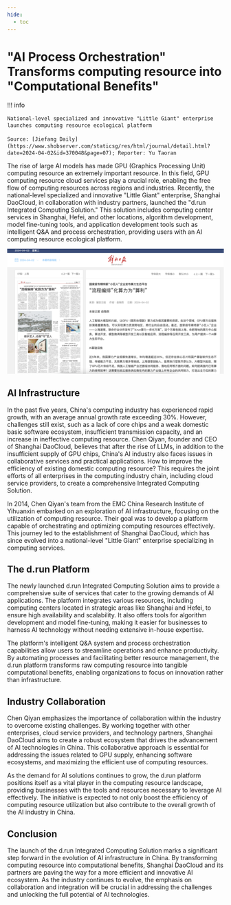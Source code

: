 ```yaml
---
hide:
  - toc
---
```


# "AI Process Orchestration" Transforms computing resource into "Computational Benefits"

!!! info

    National-level specialized and innovative "Little Giant" enterprise launches computing resource ecological platform

    Source: [Jiefang Daily](https://www.shobserver.com/staticsg/res/html/journal/detail.html?date=2024-04-02&id=370048&page=07); Reporter: Yu Taoran

The rise of large AI models has made GPU (Graphics Processing Unit) computing resource an extremely important resource. In this field, GPU computing resource cloud services play a crucial role, enabling the free flow of computing resources across regions and industries. Recently, the national-level specialized and innovative "Little Giant" enterprise, Shanghai DaoCloud, in collaboration with industry partners, launched the "d.run Integrated Computing Solution." This solution includes computing center services in Shanghai, Hefei, and other locations, algorithm development, model fine-tuning tools, and application development tools such as intelligent Q&A and process orchestration, providing users with an AI computing resource ecological platform.

[![Jiefang Daily Front Page](../images/profit01.png)](https://www.shobserver.com/staticsg/res/html/journal/detail.html?date=2024-04-02&id=370048&page=07)

## AI Infrastructure

In the past five years, China's computing industry has experienced rapid growth, with an average annual growth rate exceeding 30%. However, challenges still exist, such as a lack of core chips and a weak domestic basic software ecosystem, insufficient transmission capacity, and an increase in ineffective computing resource. Chen Qiyan, founder and CEO of Shanghai DaoCloud, believes that after the rise of LLMs, in addition to the insufficient supply of GPU chips, China's AI industry also faces issues in collaborative services and practical applications. How to improve the efficiency of existing domestic computing resource? This requires the joint efforts of all enterprises in the computing industry chain, including cloud service providers, to create a comprehensive Integrated Computing Solution.

In 2014, Chen Qiyan's team from the EMC China Research Institute of Yihuanxin embarked on an exploration of AI infrastructure, focusing on the utilization of computing resource. Their goal was to develop a platform capable of orchestrating and optimizing computing resources effectively. This journey led to the establishment of Shanghai DaoCloud, which has since evolved into a national-level "Little Giant" enterprise specializing in computing services.

## The d.run Platform

The newly launched d.run Integrated Computing Solution aims to provide a comprehensive suite of services that cater to the growing demands of AI applications. The platform integrates various resources, including computing centers located in strategic areas like Shanghai and Hefei, to ensure high availability and scalability. It also offers tools for algorithm development and model fine-tuning, making it easier for businesses to harness AI technology without needing extensive in-house expertise.

The platform's intelligent Q&A system and process orchestration capabilities allow users to streamline operations and enhance productivity. By automating processes and facilitating better resource management, the d.run platform transforms raw computing resource into tangible computational benefits, enabling organizations to focus on innovation rather than infrastructure.

## Industry Collaboration

Chen Qiyan emphasizes the importance of collaboration within the industry to overcome existing challenges. By working together with other enterprises, cloud service providers, and technology partners, Shanghai DaoCloud aims to create a robust ecosystem that drives the advancement of AI technologies in China. This collaborative approach is essential for addressing the issues related to GPU supply, enhancing software ecosystems, and maximizing the efficient use of computing resources.

As the demand for AI solutions continues to grow, the d.run platform positions itself as a vital player in the computing resource landscape, providing businesses with the tools and resources necessary to leverage AI effectively. The initiative is expected to not only boost the efficiency of computing resource utilization but also contribute to the overall growth of the AI industry in China.

## Conclusion

The launch of the d.run Integrated Computing Solution marks a significant step forward in the evolution of AI infrastructure in China. By transforming computing resource into computational benefits, Shanghai DaoCloud and its partners are paving the way for a more efficient and innovative AI ecosystem. As the industry continues to evolve, the emphasis on collaboration and integration will be crucial in addressing the challenges and unlocking the full potential of AI technologies.

